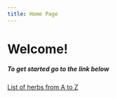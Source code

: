 ```yaml
---
title: Home Page
---
```

<h1> Welcome! </h1>
<body>
<h5> To get started go to the link below </h5>
<a href="https://keisukehere.github.io/harb-dictionary/herbs/Herb-list">List of herbs from A to Z</a>
